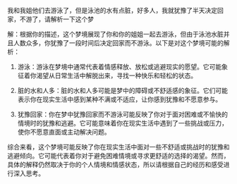 我和我姐他们去游泳了，但是泳池的水有点脏，好多人，我就犹豫了半天决定回家，不游了，请解析一下这个梦

解：根据你的描述，这个梦境展现了你和你的姐姐一起去游泳，但由于泳池水脏并且人数众多，你犹豫了一段时间后决定回家而不游泳。以下是对这个梦境可能的解析：

1. 游泳：游泳在梦境中通常代表着情感释放、放松或逃避现实的愿望。它可能象征着你渴望从日常生活中解脱出来，寻找一种快乐和轻松的状态。

2. 脏的水和人多：脏的水和人多可能是梦中的障碍或不舒适感的象征。它们可能表示你在现实生活中感到某种不满或不适应，让你感到犹豫和不愿意参与。

3. 犹豫回家：你在梦中犹豫回家而不游泳可能反映了你对于面对困难或不愉快的情境时的犹豫和逃避。它可能意味着你在现实生活中遇到了一些挑战或压力，使你不愿意直面或主动解决问题。

综合来看，这个梦境可能反映了你在现实生活中面对一些不舒适或挑战时的犹豫和逃避倾向。它可能代表着你对于避免困难情境或寻求更舒适的选择的渴望。然而，具体的解释仍然取决于你的个人情境和情感状态，所以请根据自己的经历和感受进行深入思考。